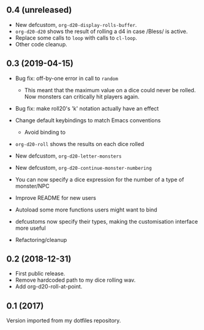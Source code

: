 0.4 (unreleased)
----------------

- New defcustom, `org-d20-display-rolls-buffer`.
- `org-d20-d20` shows the result of rolling a d4 in case /Bless/ is active.
- Replace some calls to `loop` with calls to `cl-loop`.
- Other code cleanup.

0.3 (2019-04-15)
----------------

- Bug fix: off-by-one error in call to `random`
  - This meant that the maximum value on a dice could never be
    rolled.  Now monsters can critically hit players again.
- Bug fix: make roll20's 'k' notation actually have an effect
- Change default keybindings to match Emacs conventions
  - Avoid binding to <f9>

- `org-d20-roll` shows the results on each dice rolled
- New defcustom, `org-d20-letter-monsters`
- New defcustom, `org-d20-continue-monster-numbering`
- You can now specify a dice expression for the number of a type of
  monster/NPC

- Improve README for new users
- Autoload some more functions users might want to bind
- defcustoms now specify their types, making the customisation
  interface more useful
- Refactoring/cleanup

0.2 (2018-12-31)
----------------

- First public release.
- Remove hardcoded path to my dice rolling wav.
- Add org-d20-roll-at-point.

0.1 (2017)
----------

Version imported from my dotfiles repository.
